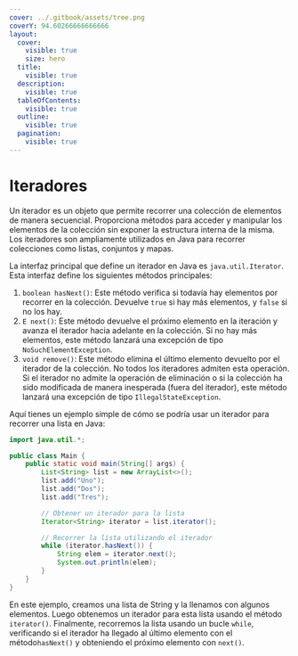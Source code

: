 ```yaml
---
cover: ../.gitbook/assets/tree.png
coverY: 94.60266666666666
layout:
  cover:
    visible: true
    size: hero
  title:
    visible: true
  description:
    visible: true
  tableOfContents:
    visible: true
  outline:
    visible: true
  pagination:
    visible: true
---
```


# Iteradores

Un iterador es un objeto que permite recorrer una colección de elementos de manera secuencial. Proporciona métodos para acceder y manipular los elementos de la colección sin exponer la estructura interna de la misma. Los iteradores son ampliamente utilizados en Java para recorrer colecciones como listas, conjuntos y mapas.

La interfaz principal que define un iterador en Java es `java.util.Iterator`. Esta interfaz define los siguientes métodos principales:

1. `boolean hasNext()`: Este método verifica si todavía hay elementos por recorrer en la colección. Devuelve `true` si hay más elementos, y `false` si no los hay.
2. `E next()`: Este método devuelve el próximo elemento en la iteración y avanza el iterador hacia adelante en la colección. Si no hay más elementos, este método lanzará una excepción de tipo `NoSuchElementException`.
3. `void remove()`: Este método elimina el último elemento devuelto por el iterador de la colección. No todos los iteradores admiten esta operación. Si el iterador no admite la operación de eliminación o si la colección ha sido modificada de manera inesperada (fuera del iterador), este método lanzará una excepción de tipo `IllegalStateException`.

Aquí tienes un ejemplo simple de cómo se podría usar un iterador para recorrer una lista en Java:

```java
import java.util.*;

public class Main {
    public static void main(String[] args) {
        List<String> list = new ArrayList<>();
        list.add("Uno");
        list.add("Dos");
        list.add("Tres");

        // Obtener un iterador para la lista
        Iterator<String> iterator = list.iterator();

        // Recorrer la lista utilizando el iterador
        while (iterator.hasNext()) {
            String elem = iterator.next();
            System.out.println(elem);
        }
    }
}
```

En este ejemplo, creamos una lista de String y la llenamos con algunos elementos. Luego obtenemos un iterador para esta lista usando el método `iterator()`. Finalmente, recorremos la lista usando un bucle `while`, verificando si el iterador ha llegado al último elemento con el método`hasNext()` y obteniendo el próximo elemento con `next()`.
